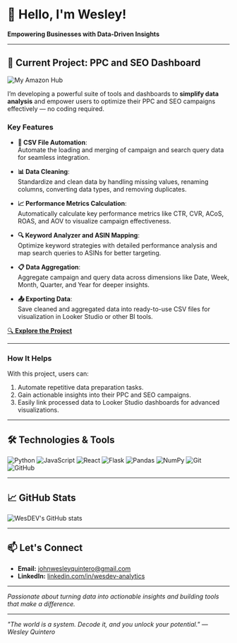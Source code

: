 # 👋 Hello, I'm Wesley!

**Empowering Businesses with Data-Driven Insights**

---

## 🚀 **Current Project: PPC and SEO Dashboard**  

![My Amazon Hub](https://github.com/user-attachments/assets/9d3684ff-287b-4651-a35f-8930c0accdc5)

I’m developing a powerful suite of tools and dashboards to **simplify data analysis** and empower users to optimize their PPC and SEO campaigns effectively — no coding required.  

### **Key Features**  

- **📂 CSV File Automation**:  
  Automate the loading and merging of campaign and search query data for seamless integration.  

- **📊 Data Cleaning**:  
  Standardize and clean data by handling missing values, renaming columns, converting data types, and removing duplicates.  

- **📈 Performance Metrics Calculation**:  
  Automatically calculate key performance metrics like CTR, CVR, ACoS, ROAS, and AOV to visualize campaign effectiveness.  

- **🔍 Keyword Analyzer and ASIN Mapping**:  
  Optimize keyword strategies with detailed performance analysis and map search queries to ASINs for better targeting.  

- **📋 Data Aggregation**:  
  Aggregate campaign and query data across dimensions like Date, Week, Month, Quarter, and Year for deeper insights.  

- **📤 Exporting Data**:  
  Save cleaned and aggregated data into ready-to-use CSV files for visualization in Looker Studio or other BI tools.  

[🔍 **Explore the Project**](https://github.com/johnwesleyquintero/myamzframework/blob/main/README.md)  

---

### **How It Helps**  

With this project, users can:  
1. Automate repetitive data preparation tasks.  
2. Gain actionable insights into their PPC and SEO campaigns.  
3. Easily link processed data to Looker Studio dashboards for advanced visualizations.  

---

## 🛠️ Technologies & Tools

![Python](https://img.shields.io/badge/Python-3776AB?style=for-the-badge&logo=python&logoColor=white)
![JavaScript](https://img.shields.io/badge/JavaScript-F7DF1E?style=for-the-badge&logo=javascript&logoColor=black)
![React](https://img.shields.io/badge/React-61DAFB?style=for-the-badge&logo=react&logoColor=black)
![Flask](https://img.shields.io/badge/Flask-000000?style=for-the-badge&logo=flask&logoColor=white)
![Pandas](https://img.shields.io/badge/Pandas-150458?style=for-the-badge&logo=pandas&logoColor=white)
![NumPy](https://img.shields.io/badge/NumPy-013243?style=for-the-badge&logo=numpy&logoColor=white)
![Git](https://img.shields.io/badge/Git-F05032?style=for-the-badge&logo=git&logoColor=white)
![GitHub](https://img.shields.io/badge/GitHub-181717?style=for-the-badge&logo=github&logoColor=white)

---

## 📈 GitHub Stats

![WesDEV's GitHub stats](https://github-readme-stats.vercel.app/api?username=johnwesleyquintero&show_icons=true&theme=radical)

---

## 📫 Let's Connect

- **Email:** [johnwesleyquintero@gmail.com](mailto:johnwesleyquintero@gmail.com)
- **LinkedIn:** [linkedin.com/in/wesdev-analytics](https://www.linkedin.com/in/wesdev-analytics)

---

*Passionate about turning data into actionable insights and building tools that make a difference.*

---

_"The world is a system. Decode it, and you unlock your potential." — Wesley Quintero_

